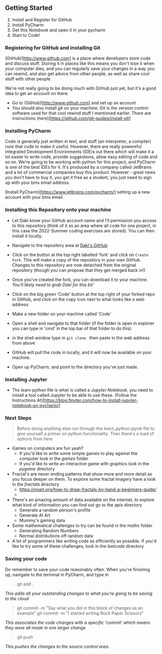 ## Getting Started
1. Install and Register for GitHub
2. Install PyCharm
3. Get this _Notebook_ and open it in your pycharm
4. Start to Code!

### Registering for GitHub and installing Git
(GitHub)[http://www.github.com] is a place where developers store code and discuss stuff.  Storing it in places like this means you don't lose it when your computer dies, and you can regularly save your changes in a way you can rewind, and also get advice from other people, as well as share cool stuff with other people.

We're not really going to be doing much with GitHub just yet, but it's a good idea to get an account on there.

* Go to (GitHub)[http://www.github.com] and set up an account
* You should also install git on your machine.  Git is the version control software used for that cool rewind stuff I mentioned earlier.  There are instructions (here)[https://github.com/git-guides/install-git]

### Installing PyCharm
Code is generally just written in text, and stuff (an interpreter, a compiler) runs that code to make it useful.  However, there are really powereful Integrated Development Environments (IDE)s out there which will make it a lot easier to write code, provide suggestions, allow easy editing of code and so on.  We're going to be working with python for this project, and PyCharm is one of the best IDEs for it.  It's produced by a company called JetBrains and a lot of commercial companies buy this product.  However - great news you don't have to buy it, you get it free as a student, you just need to sign up with your bms email address.

(Install PyCharm)[https://www.jetbrains.com/pycharm/] setting up a new account with your bms email.

### Installing this Repository onto your machine
* Let Daki know your GitHub account name and I'll permission you access to this repository (think of it as an area where all code for one project, in this case the 2022-Summer coding exercises are stored).  You can then install it locally.

* Navigate to the repository area at [Daki's GitHub](https://github.com/alphabetti/2022-Summer)
* Click on the button at the top right labelled 'fork' and click on `Create Fork`.  This will make a copy of the repository in your own GitHub.  Changes to this repository are now detached from the original repository (though you can propose that they get merged back in!)
* Once you've created the fork, you can download it to your machine. _You'll likely need to grab Daki for this bit'_
* Click on the big green 'Code' button at the top right of your forked repo in GitHub, and click on the copy icon next to what looks like a web address
* Make a new folder on your machine called 'Code'
* Open a shell and navigate to that folder (if the folder is open in explorer you can type in 'cmd' in the top bar of that folder to do this)
* in the shell window type in `git clone ` then paste in the web address from above
* GitHub will pull the code in locally, and it will now be available on your machine.
* Open up PyCharm, and point to the directory you've just made.

### Installing Jupyter
* Ths learn python file is what is called a _Jupyter Notebook_, you need to install a tool called Jupyter to be able to use these.  (Follow the Instructions At)[https://blog.finxter.com/how-to-install-jupyter-notebook-on-pycharm/]

### Next Steps
> Before doing anything else run through the learn_python.ipynb file to give yourself a primer on python functionality.  Then there's a load of options from here

* Games on computers are fun yeah?  
    * If you'd like to write some simple games to play against the computer look in the _games_ folder
    * If you'd like to write an interactive game with graphics look in the _pygame_ directory
* Fractal's are never ending patterns that show more and more detail as you focus deeper on them.  To explore some fractal imagery have a look in the _fractals_ directory
    * https://nnart.org/how-to-draw-fractals-by-hand-a-beginners-guide/
    *  
* There's an amazing amount of data available on the internet, to explore what kind of information you can find out go to the _apis_ directory
     - Generate a random person's profile
     - Generate AI Art
     - Mummy's gaming data
* Some mathematical challenges to try can be found in the _maths_ folder
    - Generating Random Numbers
    - Normal distributions off random data
* A lot of programmers like writing code as efficiently as possible.  If you'd like to try some of these challenges, look in the _leetcode_ directory

### Saving your code

Do remember to save your code reasonably often.  When you're finishing up, navigate to the terminal in PyCharm, and type in

> git add .

_This adds all your outstanding changes to what you're going to be saving to the cloud_

> git commit -m "Say what you did in this block of changes as an example"
> git commit -m "I started writing Rock Paper Scissors"

_This associates the code changes with a specific 'commit' which means they were all made in one larger change_

> git push

_This pushes the changes to the source control area._
